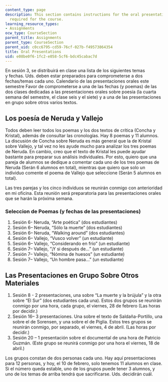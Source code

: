 ```yaml
---
content_type: page
description: This section contains instructions for the oral presentation assignment
  required for the course.
learning_resource_types:
- Assignments
ocw_type: CourseSection
parent_title: Assignments
parent_type: CourseSection
parent_uid: c0cc6795-cd59-76cf-027b-f49573864354
title: Oral Presentations
uid: e08be0f6-1fc2-e058-5cf6-bdc45cabac7d
---
```


En sesión 3, se distribuirá en clase una lista de los siguientes temas y fechas. Uds. deben estar preparados para comprometerse a dos fechas/temas cada uno. Calendario de las presentaciones orales este semestre Favor de comprometerse a una de las fechas (y poemas) de las dos clases dedicadas a las presentaciones orales sobre poesía (la cuarta semana del semestre, el clase seis y el siete) y a una de las presentaciones en grupo sobre otros varios textos.

Los poesía de Neruda y Vallejo
------------------------------

Todos deben leer todos los poemas y los dos textos de crítica (Concha y Kristal), además de consultar las cronologías. Hay 8 poemas y 11 alumnos. La discusión de Concha sobre Neruda es más general que la de Kristal sobre Vallejo, y tal vez no les ayude mucho para analizar los tres poemas de Neruda. En cambio, creo que el texto de Kristal les puede ayudar bastante para preparar sus análisis individuales. Por esto, quiero que una pareja de alumnos se dedique a comentar cada uno de los tres poemas de Neruda (Serán 6 alumnos en total), mientras que quiero que solo un individuo comente el poema de Vallejo que seleccione (Serán 5 alumnos en total).

Las tres parejas y los cinco individuos se reunirán conmigo con anterioridad en mi oficina. Esta reunión será preparatoria para las presentaciones orales que se harán la próxima semana.

### Seleccion de Poemas (y fechas de las presentaciones)

1.  Sesión 6- Neruda, “Arte poética” (dos estudiantes)
2.  Sesión 6– Neruda, “Sólo la muerte” (dos estudiantes)
3.  Sesión 6– Neruda, “Walking around” (dos estudiantes)
4.  Sesión 6– Vallejo, “Vusco volver” (un estudiante)
5.  Sesión 6– Vallejo, “Considerando en frío” (un estudiante)
6.  Sesión 7– Vallejo, ”¡Y si después de…” (un estudiante)
7.  Sesión 7– Vallejo, “Nómina de huesos” (un estudiante)
8.  Sesión 7– Vallejo, “Un hombre pasa…” (un estudiante)

Las Presentaciones en Grupo Sobre Otros Materiales
--------------------------------------------------

1.  Sesión 8 - 2 presentaciones, una sobre “La muerte y la brújula” y la otra sobre “El Sur” (dos estudiantes cada una). Estos dos grupos se reunirán conmigo por una hora, cada grupo, el viernes, 28 de febrero (Las horas por decidir.)
2.  Sesión 16– 3 presentaciones. Una sobre el texto de Saldaña-Portillo, una sobre el de Sorensen, y una sobre el de Piglia. Estos tres grupos se reunirán conmigo, por separado, el viernes, 4 de abril. (Las horas por decidir.)
3.  Sesión 20 – 1 presentación sobre el documental de una hora de Patricio Guzmán. (Este grupo se reunirá conmigo por una hora el viernes, 18 de abril.)

Los grupos constan de dos personas cada uno. Hay aquí presentaciones para 12 personas, y hoy, el 10 de febrero, solo tenemos 11 alumnos en clase. Si el número queda estable, uno de los grupos puede tener 3 alumnos, y uno de los temas de arriba tendrá que sacrificarse. Uds. decidirán cuál.